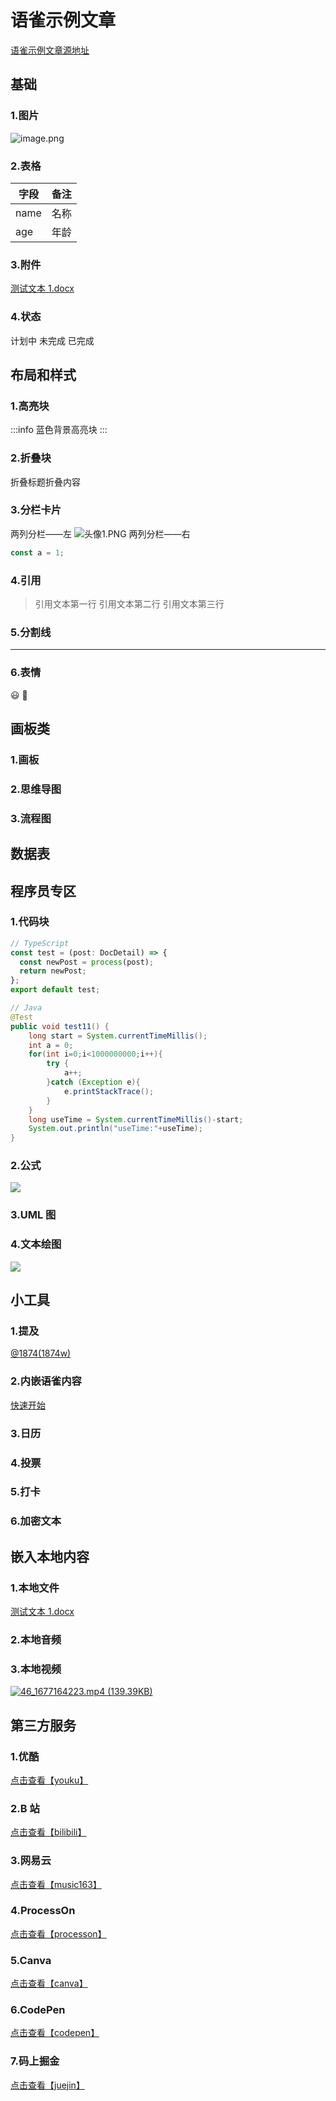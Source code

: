 # 语雀示例文章

[语雀示例文章源地址](https://www.yuque.com/1874w/elog-docs/yuque-example)

## 基础

### 1.图片

![image.png](https://blogimagesrep-1257180516.cos.ap-guangzhou.myqcloud.com/elog-docs-images/FuGesaEgYzAuY0wpyOB8zs4QWVEo.png)

### 2.表格

| 字段 | 备注 |
| ---- | ---- |
| name | 名称 |
| age  | 年龄 |

### 3.附件

[测试文本 1.docx](https://www.yuque.com/attachments/yuque/0/2023/docx/417081/1682313230716-53b82e84-4ed2-43b1-b543-a6c779ebe570.docx?_lake_card=%7B%22src%22%3A%22https%3A%2F%2Fwww.yuque.com%2Fattachments%2Fyuque%2F0%2F2023%2Fdocx%2F417081%2F1682313230716-53b82e84-4ed2-43b1-b543-a6c779ebe570.docx%22%2C%22name%22%3A%22%E6%B5%8B%E8%AF%95%E6%96%87%E6%9C%AC1.docx%22%2C%22size%22%3A10060%2C%22ext%22%3A%22docx%22%2C%22source%22%3A%22%22%2C%22status%22%3A%22done%22%2C%22download%22%3Atrue%2C%22taskId%22%3A%22u24ca3c10-e87b-4a0d-8dca-76a86e87504%22%2C%22taskType%22%3A%22transfer%22%2C%22type%22%3A%22application%2Fvnd.openxmlformats-officedocument.wordprocessingml.document%22%2C%22mode%22%3A%22title%22%2C%22id%22%3A%22ob2DF%22%2C%22card%22%3A%22file%22%7D)

### 4.状态

计划中
未完成
已完成

## 布局和样式

### 1.高亮块

:::info
蓝色背景高亮块
:::

### 2.折叠块

折叠标题折叠内容

### 3.分栏卡片

两列分栏——左
![头像1.PNG](https://blogimagesrep-1257180516.cos.ap-guangzhou.myqcloud.com/elog-docs-images/FlssgV19FnXOGatzFCgTvpELTPje.png)
两列分栏——右

```typescript
const a = 1;
```

### 4.引用

> 引用文本第一行
> 引用文本第二行
> 引用文本第三行

### 5.分割线

---

### 6.表情

😃 🤪

## 画板类

### 1.画板

### 2.思维导图

### 3.流程图

## 数据表

## 程序员专区

### 1.代码块

```typescript
// TypeScript
const test = (post: DocDetail) => {
  const newPost = process(post);
  return newPost;
};
export default test;
```

```java
// Java
@Test
public void test11() {
    long start = System.currentTimeMillis();
    int a = 0;
    for(int i=0;i<1000000000;i++){
        try {
            a++;
        }catch (Exception e){
            e.printStackTrace();
        }
    }
    long useTime = System.currentTimeMillis()-start;
    System.out.println("useTime:"+useTime);
}
```

### 2.公式

![](https://blogimagesrep-1257180516.cos.ap-guangzhou.myqcloud.com/elog-docs-images/FqBqmIWBl7MnQJjGbQVYSmPwBOcP.svg)

### 3.UML 图

### 4.文本绘图

![](https://blogimagesrep-1257180516.cos.ap-guangzhou.myqcloud.com/elog-docs-images/FnT7q_C0FHjGeX266Yjx9EMtMGYy.svg)

## 小工具

### 1.提及

[@1874(1874w)](/1874w)

### 2.内嵌语雀内容

[快速开始](https://www.yuque.com/1874w/elog-docs/start?view=doc_embed)

### 3.日历

### 4.投票

### 5.打卡

### 6.加密文本

## 嵌入本地内容

### 1.本地文件

[测试文本 1.docx](https://www.yuque.com/attachments/yuque/0/2023/docx/417081/1682314054798-ed371f99-e207-4386-a763-c3f9926f2511.docx)

### 2.本地音频

### 3.本地视频

[![46_1677164223.mp4 (139.39KB)](https://gw.alipayobjects.com/mdn/prod_resou/afts/img/A*NNs6TKOR3isAAAAAAAAAAABkARQnAQ)](https://www.yuque.com/1874w/elog-docs/yuque-example?_lake_card=%7B%22status%22%3A%22done%22%2C%22name%22%3A%2246_1677164223.mp4%22%2C%22size%22%3A142733%2C%22taskId%22%3A%22ucf50b322-2e8f-4f86-9c03-a6fbc24de1f%22%2C%22taskType%22%3A%22upload%22%2C%22url%22%3Anull%2C%22cover%22%3Anull%2C%22videoId%22%3A%22inputs%2Fprod%2Fyuque%2F2023%2F417081%2Fmp4%2F1677164249140-0d3664bb-e160-4855-a991-c3f63ced0d66.mp4%22%2C%22download%22%3Afalse%2C%22__spacing%22%3A%22both%22%2C%22id%22%3A%22zSBKg%22%2C%22margin%22%3A%7B%22top%22%3Atrue%2C%22bottom%22%3Atrue%7D%2C%22card%22%3A%22video%22%7D#zSBKg)

## 第三方服务

### 1.优酷

[点击查看【youku】](https://player.youku.com/embed/XNDc1NDU1MTQwOA==)

### 2.B 站

[点击查看【bilibili】](https://player.bilibili.com/player.html?aid=55895675)

### 3.网易云

[点击查看【music163】](https://music.163.com/outchain/player?type=2&id=1420830402&auto=0&height=66)

### 4.ProcessOn

[点击查看【processon】](https://www.processon.com/embed/5d006c43e4b071ad5a206ed2)

### 5.Canva

[点击查看【canva】](https://www.canva.cn/design/DAFbZ8rE5T4/view?embed)

### 6.CodePen

[点击查看【codepen】](https://codepen.io/afc163-1472555193/embed/oNXqWGP)

### 7.码上掘金

[点击查看【juejin】](https://code.juejin.cn/pen/7111233570496053255?embed=true)
